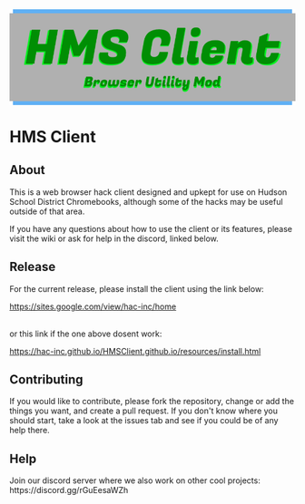 <div id="logo-header" style="display:grid;place-items:center;">
  <img src="https://raw.githubusercontent.com/Hac-Inc/HMSClient.github.io/master/resources/hmsclientbanner.png">
</div>
<h1>
  HMS Client
</h1>
<h2>
  About
</h2>
<p>
  This is a web browser hack client designed and upkept for use on Hudson School District Chromebooks, although some of the hacks may be useful outside of that area.
</p>
<p>
  If you have any questions about how to use the client or its features, please visit the wiki or ask for help in the discord, linked below.
</p>
<h2>
  Release
</h2>
<p>
  For the current release, please install the client using the link below:
</p>
<a href="https://sites.google.com/view/hac-inc/home">
  https://sites.google.com/view/hac-inc/home
</a>
<br>
<br>
<p>
  or this link if the one above dosent work:
</p>
<a href="https://hac-inc.github.io/HMSClient.github.io/resources/install.html">
  https://hac-inc.github.io/HMSClient.github.io/resources/install.html
</a>
<br>
<h2>
  Contributing
</h2>
<p>
  If you would like to contribute, please fork the repository, change or add the things you want, and create a pull request. If you don't know where you should start, take a look at the issues tab and see if you could be of any help there.
</p>
<h2>
  Help
</h2>
<p>
  Join our discord server where we also work on other cool projects: https://discord.gg/rGuEesaWZh
</p>
